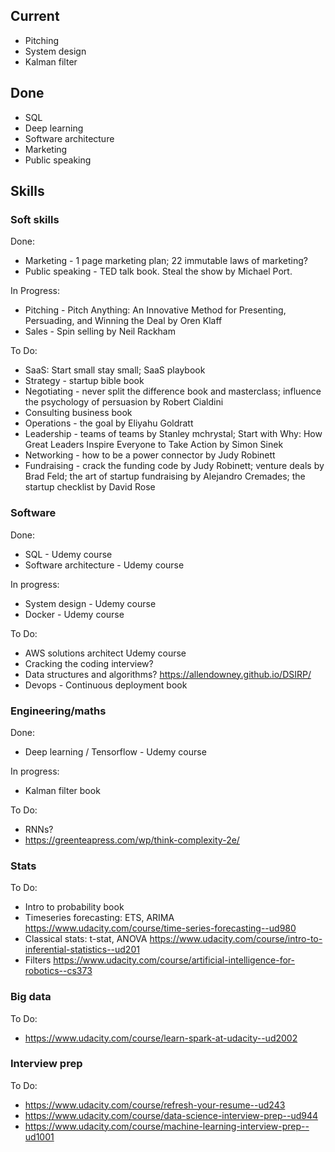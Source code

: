 ## Current
- Pitching
- System design
- Kalman filter

## Done
- SQL
- Deep learning
- Software architecture
- Marketing
- Public speaking


## Skills
### Soft skills
Done:
- Marketing - 1 page marketing plan; 22 immutable laws of marketing?
- Public speaking - TED talk book. Steal the show by Michael Port. 

In Progress:
- Pitching - Pitch Anything: An Innovative Method for Presenting, Persuading, and Winning the Deal by Oren Klaff
- Sales - Spin selling by Neil Rackham

To Do:
- SaaS: Start small stay small; SaaS playbook
- Strategy - startup bible book
- Negotiating - never split the difference book and masterclass; influence the psychology of persuasion by Robert Cialdini
- Consulting business book
- Operations - the goal by Eliyahu Goldratt
- Leadership - teams of teams by Stanley mchrystal; Start with Why: How Great Leaders Inspire Everyone to Take Action by Simon Sinek
- Networking - how to be a power connector by Judy Robinett
- Fundraising - crack the funding code by Judy Robinett; venture deals by Brad Feld; the art of startup fundraising by Alejandro Cremades; the startup checklist by David Rose

### Software
Done:
- SQL - Udemy course
- Software architecture - Udemy course

In progress:
- System design - Udemy course
- Docker - Udemy course

To Do:
- AWS solutions architect Udemy course
- Cracking the coding interview?
- Data structures and algorithms? https://allendowney.github.io/DSIRP/
- Devops - Continuous deployment book

### Engineering/maths
Done:
- Deep learning / Tensorflow - Udemy course

In progress:
- Kalman filter book

To Do:
- RNNs?
- https://greenteapress.com/wp/think-complexity-2e/

### Stats
To Do:
- Intro to probability book
- Timeseries forecasting: ETS, ARIMA https://www.udacity.com/course/time-series-forecasting--ud980
- Classical stats: t-stat, ANOVA https://www.udacity.com/course/intro-to-inferential-statistics--ud201
- Filters https://www.udacity.com/course/artificial-intelligence-for-robotics--cs373

### Big data
To Do:
- https://www.udacity.com/course/learn-spark-at-udacity--ud2002

### Interview prep
To Do:
- https://www.udacity.com/course/refresh-your-resume--ud243
- https://www.udacity.com/course/data-science-interview-prep--ud944
- https://www.udacity.com/course/machine-learning-interview-prep--ud1001
